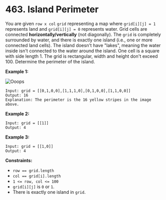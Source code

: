 # 463. Island Perimeter
You are given `row x col` `grid` representing a map where `grid[i][j] = 1` represents land and `grid[i][j] = 0` represents water. Grid cells are connected **horizontally/vertically** (not diagonally). The `grid` is completely surrounded by water, and there is exactly one island (i.e., one or more connected land cells). The island doesn't have "lakes", meaning the water inside isn't connected to the water around the island. One cell is a square with side length 1. The grid is rectangular, width and height don't exceed 100. Determine the perimeter of the island.

**Example 1:**

![Ooops](https://assets.leetcode.com/uploads/2018/10/12/island.png)
```
Input: grid = [[0,1,0,0],[1,1,1,0],[0,1,0,0],[1,1,0,0]]
Output: 16
Explanation: The perimeter is the 16 yellow stripes in the image above.
```

**Example 2:**
```
Input: grid = [[1]]
Output: 4
```

**Example 3:**
```
Input: grid = [[1,0]]
Output: 4
```

**Constraints:**
- `row == grid.length`
- `col == grid[i].length`
- `1 <= row, col <= 100`
- `grid[i][j]` is `0` or `1`.
- There is exactly one island in `grid`.
